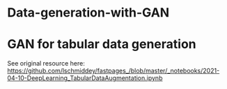 # Data-generation-with-GAN
# GAN for tabular data generation

See original resource here: https://github.com/lschmiddey/fastpages_/blob/master/_notebooks/2021-04-10-DeepLearning_TabularDataAugmentation.ipynb
